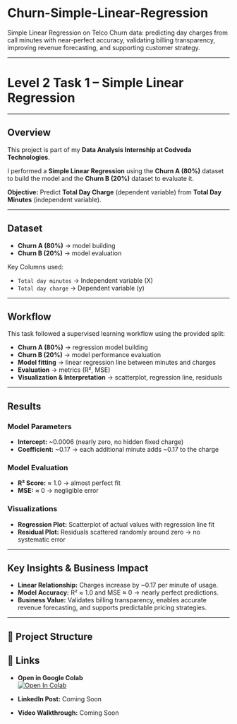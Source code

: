 # Churn-Simple-Linear-Regression
Simple Linear Regression on Telco Churn data: predicting day charges from call minutes with near-perfect accuracy, validating billing transparency, improving revenue forecasting, and supporting customer strategy.

---

# Level 2 Task 1 – Simple Linear Regression  

---

## Overview  
This project is part of my **Data Analysis Internship at Codveda Technologies**.  

I performed a **Simple Linear Regression** using the **Churn A (80%)** dataset to build the model and the **Churn B (20%)** dataset to evaluate it.  

**Objective:** Predict **Total Day Charge** (dependent variable) from **Total Day Minutes** (independent variable).  

---

## Dataset  
- **Churn A (80%)** → model building  
- **Churn B (20%)** → model evaluation  

Key Columns used:  
- `Total day minutes` → Independent variable (X)  
- `Total day charge` → Dependent variable (y)  

---

## Workflow  
This task followed a supervised learning workflow using the provided split:  
- **Churn A (80%)** → regression model building  
- **Churn B (20%)** → model performance evaluation  
- **Model fitting** → linear regression line between minutes and charges  
- **Evaluation** → metrics (R², MSE)  
- **Visualization & Interpretation** → scatterplot, regression line, residuals  

---

## Results  

### Model Parameters  
- **Intercept:** ~0.0006 (nearly zero, no hidden fixed charge)  
- **Coefficient:** ~0.17 → each additional minute adds ~0.17 to the charge  

### Model Evaluation  
- **R² Score:** ≈ 1.0 → almost perfect fit  
- **MSE:** ≈ 0 → negligible error  

### Visualizations  
- **Regression Plot:** Scatterplot of actual values with regression line fit  
- **Residual Plot:** Residuals scattered randomly around zero → no systematic error  

---

## Key Insights & Business Impact  
- **Linear Relationship:** Charges increase by ~0.17 per minute of usage.  
- **Model Accuracy:** R² ≈ 1.0 and MSE ≈ 0 → nearly perfect predictions.  
- **Business Value:** Validates billing transparency, enables accurate revenue forecasting, and supports predictable pricing strategies.  

---

## 📂 Project Structure

## 🔗 Links  
- **Open in Google Colab**  
  [![Open In Colab](https://colab.research.google.com/assets/colab-badge.svg)](https://colab.research.google.com/github/OcSpice/Sentiment-Dataset-EDA/blob/main/Churn_Simple_Linear_Regression.ipynb)  

- **LinkedIn Post:** Coming Soon  
- **Video Walkthrough:** Coming Soon
